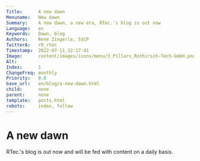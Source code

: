 ```yaml
---
Title:      A new dawn
Menuname:   New dawn
Summary:    A new dawn, a new era, RTec.'s blog is out now
Language:   en
Keywords:   Dawn, blog
Authors:    René Zingerle, SSCP
TwitterA:   r9_rtec
Timestamp:  2022-07-11_12:17:41
Image:      content/images/icons/menu/3_Pillars_Rothirsch-Tech-GmbH.png
Alt:        
Index:      1
ChangeFreq: monthly
Priority:   0.8
base_url:   en/blog/a-new-dawn.html
child:      none
parent:     none
template:   posts.html
robots:     index, follow
---
```


# A new dawn

RTec.'s blog is out now and will be fed with content on a daily basis.

